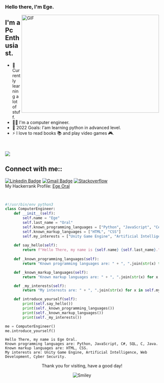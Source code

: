 ### Hello there, I'm Ege.
<img align="right" alt="GIF" src="https://github.com/abhisheknaiidu/abhisheknaiidu/blob/master/code.gif?raw=true" width="450" height="320"/>


## I'm a Pc Enthusiast.

- 🌱 Currently learning a lot of stuff.
- 👨‍💻 I'm a computer engineer.
- 🎯 2022 Goals: I'am learning python in advanced level.
- ⚡ I love to read books 📚 and play video games 🎮.
<br />

![](https://komarev.com/ghpvc/?username=ege-oral)
## Connect with me::

[![Linkedin Badge](https://img.shields.io/badge/-Ege%20Oral-blue?style=social&logo=Linkedin&logoColor=blue&link=https://www.linkedin.com/in/ege-oral-00b514196/)](https://www.linkedin.com/in/ege-oral-00b514196/) 
[![Gmail Badge](https://img.shields.io/badge/-egeoral@gmail.com-c14438?style=social&logo=Gmail&logoColor=red&link=mailto:egeoral@gmail.com)](mailto:egeoral@gmail.com) 
[![Stackoverflow](https://img.shields.io/badge/-EgeO-c14438?style=social&logo=StackOverflow&logoColor=red&link=https://stackoverflow.com/users/13588467/egeo)](https://stackoverflow.com/users/13588467/egeo) 
<br />
My Hackerrank Profile: <a href="https://www.hackerrank.com/egeoral"> Ege Oral </a>

<br />

```python
#!/usr/bin/env python3
class ComputerEngineer:
    def __init__(self):
        self.name = "Ege"
        self.last_name = "Oral"
        self.known_programming_languages = ["Python", "JavaScript", "C#", "SQL", "C", "Java"]
        self.known_markup_languages = ["HTML", "CSS"]
        self.my_interests = ["Unity Game Engine", "Artificial Intelligence", "Web Development", "Cyber Security"]
        
    def say_hello(self):
        return f"Hello There, my name is {self.name} {self.last_name}."
    
    def _known_programming_languages(self):
        return "Known programming languages are: " + ", ".join(str(x) for x in self.known_programming_languages) + "."

    def _known_markup_languages(self):
        return "Known markup languages are: " + ", ".join(str(x) for x in self.known_markup_languages) + "."

    def _my_interests(self):
        return "My interests are: " + ", ".join(str(x) for x in self.my_interests) + "."

    def introduce_yourself(self):
        print(self.say_hello())
        print(self._known_programming_languages())
        print(self._known_markup_languages())
        print(self._my_interests())

me = ComputerEngineer()
me.introduce_yourself()
```
```
Hello There, my name is Ege Oral.
Known programming languages are: Python, JavaScript, C#, SQL, C, Java.
Known markup languages are: HTML, CSS.
My interests are: Unity Game Engine, Artificial Intelligence, Web Development, Cyber Security.
```
<div align="center">
<p>Thank you for visiting, have a good day!</p>
<div>
<img src="https://github.com/fnky/fnky/raw/fnky/img/smile.gif" alt="Smiley" align="center">
</div>
